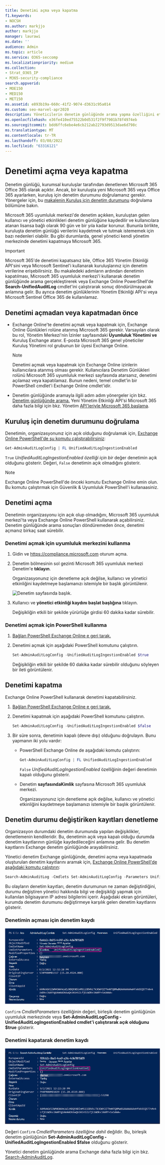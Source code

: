 ```yaml
---
title: Denetimi açma veya kapatma
f1.keywords:
- NOCSH
ms.author: markjjo
author: markjjo
manager: laurawi
ms.date: ''
audience: Admin
ms.topic: article
ms.service: O365-seccomp
ms.localizationpriority: medium
ms.collection:
- Strat_O365_IP
- M365-security-compliance
search.appverid:
- MOE150
- MED150
- MET150
ms.assetid: e893b19a-660c-41f2-9074-d3631c95a014
ms.custom: seo-marvel-apr2020
description: Yöneticilerin denetim günlüğünde arama yapma özelliğini etkinleştirmek veya devre dışı bırakmak için Microsoft 365 uyumluluk merkezi Denetim günlüğü araması özelliğini etkinleştirme veya devre dışı bırakma.
ms.openlocfilehash: e36fe410ed75522b0d531f2f9f7901b78f4974eb
ms.sourcegitcommit: bdd6ffc6ebe4e6cb212ab22793d9513dae6d798c
ms.translationtype: MT
ms.contentlocale: tr-TR
ms.lasthandoff: 03/08/2022
ms.locfileid: "63316121"
---
```

# <a name="turn-auditing-on-or-off"></a>Denetimi açma veya kapatma

Denetim günlüğü, kurumsal kuruluşlar tarafından denetlenen Microsoft 365 Office 365 olarak açıktır. Ancak, bir kuruluşta yeni Microsoft 365 veya Office 365 ayarlarken, kuruluş için denetim durumunu doğrulamanız gerekir. Yönergeler için, bu [makalenin Kuruluş için denetim durumunu](#verify-the-auditing-status-for-your-organization) doğrulama bölümüne bakın. 

Microsoft 365 uyumluluk merkezi'de denetim açıkken, kuruluştan gelen kullanıcı ve yönetici etkinlikleri denetim günlüğüne kaydedilir ve kullanıcılara atanan lisansa bağlı olarak 90 gün ve bir yıla kadar korunur. Bununla birlikte, kuruluşta denetim günlüğü verilerini kaydetmek ve tutmak istememek için bazı nedenleri olabilir. Bu gibi durumlarda, genel yönetici kendi yönetim merkezinde denetimi kapatmaya Microsoft 365.

> [!IMPORTANT]
> Microsoft 365'de denetimi kapatsanız bile, Office 365 Yönetim Etkinliği API'sini veya Microsoft Sentinel'i kullanarak kuruluşlarınız için denetim verilerine erişebilirsiniz. Bu makaledeki adımların ardından denetimin kapatılması, Microsoft 365 uyumluluk merkezi'i kullanarak denetim günlüğünde arama gerçekleştirerek veya Exchange Online PowerShell'de **Search-UnifiedAuditLog** cmdlet'ini çalıştırarak sonuç döndürülmayacak anlamına gelir. Bu ayrıca denetim günlüklerinin Yönetim Etkinliği API'si veya Microsoft Sentinel Office 365 de kullanılamaz.
  
## <a name="before-you-turn-auditing-on-or-off"></a>Denetimi açmadan veya kapatmadan önce

- Exchange Online'te denetimi açmak veya kapatmak için, Exchange Online Günlükleri rolüne atanmış Microsoft 365 gerekir. Varsayılan olarak bu rol, Yönetim Merkezi'nin İzinler sayfasındaki **Uyumluluk Yönetimi ve** Kuruluş Exchange atanır. E-posta Microsoft 365 genel yöneticiler Kuruluş Yönetimi rol grubunun bir üyesi Exchange Online.

    > [!NOTE]
    > Denetimi açmak veya kapatmak için Exchange Online izinlerin kullanıcılara atanmış olması gerekir. Kullanıcılara Denetim Günlükleri rolünü Microsoft 365 uyumluluk merkezi sayfasında atarsanız,  denetimi açılamaz veya kapatılamaz. Bunun nedeni, temel cmdlet'in bir PowerShell cmdlet'i Exchange Online cmdlet'idir.

- Denetim günlüğünde aramayla ilgili adım adım yönergeler için bkz. [Denetim günlüğünde arama.](search-the-audit-log-in-security-and-compliance.md) Yeni Yönetim Etkinliği API'si Microsoft 365 daha fazla bilgi için bkz. Yönetim [API'leriyle Microsoft 365 başlama](/office/office-365-management-api/get-started-with-office-365-management-apis).

## <a name="verify-the-auditing-status-for-your-organization"></a>Kuruluş için denetim durumunu doğrulama

Denetimin, organizasyonunız için açık olduğunu doğrulamak için, [Exchange Online PowerShell'de şu komutu çalıştırabilirsiniz](/powershell/exchange/connect-to-exchange-online-powershell):

```powershell
Get-AdminAuditLogConfig | FL UnifiedAuditLogIngestionEnabled
```

`True` _UnifiedAuditLogIngestionEnabled özelliği için bir_ değer denetimin açık olduğunu gösterir. Değeri, `False` denetimin açık olmadığını gösterir.

> [!NOTE]
> Exchange Online PowerShell'de önceki komutu Exchange Online emin olun. Bu komutu çalıştırmak için Güvenlik & Uyumluluk PowerShell'i kullanaasiniz.

## <a name="turn-on-auditing"></a>Denetimi açma

Denetimin organizasyonu için açık olup olmadığını, Microsoft 365 uyumluluk merkezi'ta veya Exchange Online PowerShell kullanarak açabilirsiniz. Denetim günlüğünde arama sonuçları döndüremeden önce, denetimi açmanız birkaç saat sürebilir.
  
### <a name="use-the-compliance-center-to-turn-on-auditing"></a>Denetimi açmak için uyumluluk merkezini kullanma

1. Gidin ve <https://compliance.microsoft.com> oturum açma.

2. Denetim bölmesinin sol gezinti Microsoft 365 uyumluluk merkezi Denetim'e **tıklayın**.

   Organizasyonunız için denetleme açık değilse, kullanıcı ve yönetici etkinliğini kaydetmeye başlamanızı istemiyle bir başlık görüntülenir.

   ![Denetim sayfasında başlık.](../media/AuditingBanner.png)

3. Kullanıcı ve **yönetici etkinliği kaydını başlat başlığına** tıklayın.

   Değişikliğin etkili bir şekilde yürürlüğe girdisi 60 dakika kadar sürebilir.

### <a name="use-powershell-to-turn-on-auditing"></a>Denetimi açmak için PowerShell kullanma

1. [Bağlan PowerShell Exchange Online e geri tarak.](/powershell/exchange/connect-to-exchange-online-powershell)

2. Denetimi açmak için aşağıdaki PowerShell komutunu çalıştırın.

    ```powershell
    Set-AdminAuditLogConfig -UnifiedAuditLogIngestionEnabled $true
    ```

    Değişikliğin etkili bir şekilde 60 dakika kadar sürebilir olduğunu söyleyen bir ileti görüntülenir.
  
## <a name="turn-off-auditing"></a>Denetimi kapatma

Exchange Online PowerShell kullanarak denetimi kapatabilirsiniz.
  
1. [Bağlan PowerShell Exchange Online e geri tarak.](/powershell/exchange/connect-to-exchange-online-powershell)

2. Denetimi kapatmak için aşağıdaki PowerShell komutunu çalıştırın.

    ```powershell
    Set-AdminAuditLogConfig -UnifiedAuditLogIngestionEnabled $false
    ```

3. Bir süre sonra, denetimin kapalı (devre dışı) olduğunu doğrulayın. Bunu yapmanın iki yolu vardır:

    - PowerShell Exchange Online de aşağıdaki komutu çalıştırın:

      ```powershell
      Get-AdminAuditLogConfig | FL UnifiedAuditLogIngestionEnabled
      ```

      `False` _UnifiedAuditLogIngestionEnabled_ özelliğinin değeri denetimin kapalı olduğunu gösterir.

    - Denetim **sayfasındaKimlik** sayfasına Microsoft 365 uyumluluk merkezi.

      Organizasyonunız için denetleme açık değilse, kullanıcı ve yönetici etkinliğini kaydetmeye başlamanızı istemiyle bir başlık görüntülenir.

## <a name="audit-records-when-auditing-status-is-changed"></a>Denetim durumu değiştiriken kayıtları denetleme

Organizasyon durumdaki denetim durumunda yapılan değişiklikler, denetlemenin kendileridir. Bu, denetimin açık veya kapalı olduğu durumda denetim kayıtlarının günlüğe kaydedileceğini anlamına gelir. Bu denetim kayıtlarını Exchange denetim günlüğünde arayabilirsiniz.

Yönetici denetim Exchange günlüğünde, denetimi açma veya kapatmada oluşturulan denetim kayıtlarını aramak için, [Exchange Online PowerShell'de aşağıdaki komutu çalıştırın](/powershell/exchange/connect-to-exchange-online-powershell):

```powershell
Search-AdminAuditLog -Cmdlets Set-AdminAuditLogConfig -Parameters UnifiedAuditLogIngestionEnabled
```

Bu olayların denetim kayıtları, denetim durumunun ne zaman değiştirdiğini, durumu değiştiren yönetici hakkında bilgi ve değişikliği yapmak için kullanılan bilgisayarın IP adresi bilgilerini içerir. Aşağıdaki ekran görüntüleri, kurumda denetim durumunu değiştirmeye karşılık gelen denetim kayıtlarını gösterir.

### <a name="audit-record-for-turning-on-auditing"></a>Denetimin açması için denetim kaydı

![Denetimin açması için denetim kaydı](../media/AuditStatusAuditingEnabled.png)

`Confirm` *CmdletParameters* özelliğinin değeri, birleşik denetim günlüğünün uyumluluk merkezinde veya **Set-AdminAuditLogConfig -UnifiedAuditLogIngestionEnabled cmdlet'i çalıştırarak açık olduğunu $true** gösterir.

### <a name="audit-record-for-turning-off-auditing"></a>Denetimi kapatarak denetim kaydı

![Denetimi kapatarak denetim kaydı](../media/AuditStatusAuditingDisabled.png)

Değeri `Confirm` *CmdletParameters özelliğine dahil* değildir. Bu, birleşik denetim günlüğünün **Set-AdminAuditLogConfig -UnifiedAuditLogIngestionEnabled $false** olduğunu gösterir.

Yönetici denetim günlüğünde arama Exchange daha fazla bilgi için bkz. [Search-AdminAuditLog](/powershell/module/exchange/search-adminauditlog).
